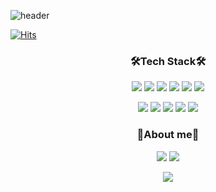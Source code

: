 ![header](https://capsule-render.vercel.app/api?type=wave&color=gradient&height=250&section=header&text=SeoneEunChong&fontSize=80)

[![Hits](https://hits.seeyoufarm.com/api/count/incr/badge.svg?url=https%3A%2F%2Fgithub.com%2Feun2chd&count_bg=%2379C83D&title_bg=%23555555&icon=&icon_color=%23E7E7E7&title=hits&edge_flat=false)](https://hits.seeyoufarm.com)

<h3 align = "center">🛠Tech Stack🛠</h3>
  
<p align = "center">
<img src="https://img.shields.io/badge/JAVA-007396?style=for-the-badge&logo=java&logoColor=white">
<img src="https://img.shields.io/badge/Spring-6DB33F?style=for-the-badge&logo=Spring&logoColor=white">
<img src="https://img.shields.io/badge/mysql-4479A1?style=for-the-badge&logo=mysql&logoColor=white">
<img src="https://img.shields.io/badge/mariaDB-003545?style=for-the-badge&logo=mariaDB&logoColor=white">
<img src="https://img.shields.io/badge/javascript-F7DF1E?style=for-the-badge&logo=javascript&logoColor=black">
<img src="https://img.shields.io/badge/jquery-0769AD?style=for-the-badge&logo=jquery&logoColor=white">
 </p>
  
 <p align = "center">
<img src="https://img.shields.io/badge/react-61DAFB?style=for-the-badge&logo=react&logoColor=black">
<img src="https://img.shields.io/badge/html-E34F26?style=for-the-badge&logo=html5&logoColor=white">
<img src="https://img.shields.io/badge/css-1572B6?style=for-the-badge&logo=css3&logoColor=white">
<img src="https://img.shields.io/badge/github-181717?style=for-the-badge&logo=github&logoColor=white">
<img src="https://img.shields.io/badge/linux-FCC624?style=for-the-badge&logo=linux&logoColor=black">
  </p>
  
  <h3 align = "center">🤴About me🤴</h3>
 
  <p align = "center">
    	<img src = "https://img.shields.io/badge/Facebook-%231877F2.svg?style=for-the-badge&logo=Facebook&logoColor=white">
      <img src = "https://img.shields.io/badge/Gmail-D14836?style=for-the-badge&logo=gmail&logoColor=white">
  </p>

<p align = "center">
 <img src = "https://github-readme-stats.vercel.app/api?username=eun2chd&show_icons=true&theme=radical">
</p>
